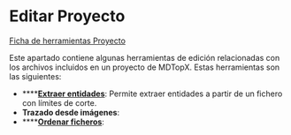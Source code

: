 # Editar Proyecto

[Ficha de herramientas Proyecto](./)

Este apartado contiene algunas herramientas de edición relacionadas con los archivos incluidos en un proyecto de MDTopX. Estas herramientas son las siguientes:

* \*\*\*\*[**Extraer entidades**](../../herramientas-proyectos/extraer-entidades.md): Permite extraer entidades a partir de un fichero con límites de corte.
* **Trazado desde imágenes**:
* \*\*\*\*[**Ordenar ficheros**](../../herramientas-proyectos/ordenar-ficheros.md):

